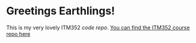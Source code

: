 # Greetings Earthlings!
This is my very lovely ITM352 *code repo*.
[You can find the ITM352 course repo here](https://dport96.github.io/ITM352/)
